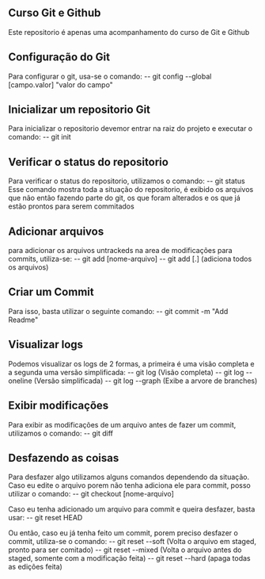 ## Curso Git e Github

Este repositorio é apenas uma acompanhamento do curso de Git e Github

## Configuração do Git
Para configurar o git, usa-se o comando:
-- git config --global [campo.valor] "valor do campo"

## Inicializar um repositorio Git
Para inicializar o repositorio devemor entrar na raiz do projeto e executar o comando:
-- git init

## Verificar o status do repositorio
Para verificar o status do repositorio, utilizamos o comando:
-- git status
Esse comando mostra toda a situação do repositorio, é exibido os arquivos que não então fazendo parte do git, os que foram alterados e os que já estão prontos para serem commitados

## Adicionar arquivos
para adicionar os arquivos untrackeds na area de modificações para commits, utiliza-se:
-- git add [nome-arquivo]
-- git add [.] (adiciona todos os arquivos)

## Criar um Commit
Para isso, basta utilizar o seguinte comando:
-- git commit -m "Add Readme"

## Visualizar logs
Podemos visualizar os logs de 2 formas, a primeira é uma visão completa e a segunda uma versão simplificada:
-- git log (Visão completa)
-- git log --oneline (Versão simplificada)
-- git log --graph (Exibe a arvore de branches)

## Exibir modificações
Para exibir as modificações de um arquivo antes de fazer um commit, utilizamos o comando:
-- git diff

## Desfazendo as coisas
Para desfazer algo utilizamos alguns comandos dependendo da situação.
Caso eu edite o arquivo porem não tenha adiciona ele para commit, posso utilizar o comando:
-- git checkout [nome-arquivo]

Caso eu tenha adicionado um arquivo para commit e queira desfazer, basta usar:
-- git reset HEAD

Ou então, caso eu já tenha feito um commit, porem preciso desfazer o commit, utiliza-se o comando:
-- git reset --soft (Volta o arquivo em staged, pronto para ser comitado)
-- git reset --mixed (Volta o arquivo antes do staged, somente com a modificação feita)
-- git reset --hard (apaga todas as edições feita)